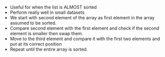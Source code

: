 - Useful for when the list is ALMOST sorted
- Perform really well in small datasets
- We start with second element of the array as first element in the array  assumed to be sorted.
- Compare second element with the first element and check if the second element is smaller then swap them.
- Move to the third element and compare it with the first two elements and put at its correct position
- Repeat until the entire array is sorted.